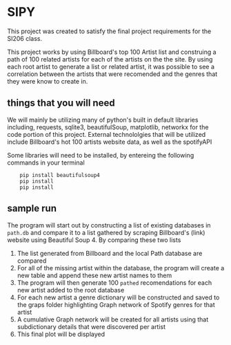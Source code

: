 # SIPY

This project was created to satisfy the final project requirements for the SI206 class.

This project works by using Billboard's top 100 Artist list and construing a path of 100 related artists for each of the artists on the the site.
By using each root artist to generate a list or related artist, it was possible to see a correlation between the artists that were recomended and the genres that they were know to create in.

## things that you will need

We will mainly be utilizing many of python's built in default libraries including, requests, sqlite3, beautifulSoup, matplotlib, networkx for the code portion of this project. External technololgies that will be utilized include Billboard's hot 100 artists website data, as well as the spotifyAPI

Some libraries will need to be installed, by entereing the following commands in your terminal

```
    pip install beautifulsoup4
    pip install
    pip install

```

## sample run

The program will start out by constructing a list of existing databases in `path.db` and compare it to a list gathered by scraping Billboard's (link) website using Beautiful Soup 4. By comparing these two lists

1. The list generated from Billboard and the local Path database are compared
2. For all of the missing artist within the database, the program will create a new table and append these new artist names to them
3. The program will then generate 100 `pathed` recomendations for each new artist added to the root database
4. For each new artist a genre dictionary will be constructed and saved to the graps folder highlighting Graph network of Spotify genres for that artist
5. A cumulative Graph network will be created for all artists using that subdictionary details that were discovered per artist
6. This final plot will be displayed
